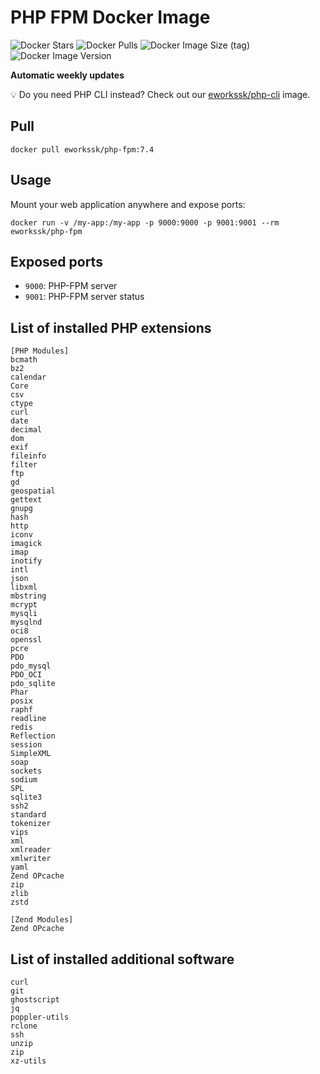 # PHP FPM Docker Image

![Docker Stars](https://img.shields.io/docker/stars/eworkssk/php-fpm?style=for-the-badge)
![Docker Pulls](https://img.shields.io/docker/pulls/eworkssk/php-fpm?style=for-the-badge)
![Docker Image Size (tag)](https://img.shields.io/docker/image-size/eworkssk/php-fpm/latest?style=for-the-badge)
![Docker Image Version](https://img.shields.io/docker/v/eworkssk/php-fpm?label=PHP%20Version&style=for-the-badge)

**Automatic weekly updates**

💡 Do you need PHP CLI instead? Check out our [eworkssk/php-cli](https://github.com/Eworkssk/docker-php-cli) image.

## Pull
```
docker pull eworkssk/php-fpm:7.4
```

## Usage
Mount your web application anywhere and expose ports:
```
docker run -v /my-app:/my-app -p 9000:9000 -p 9001:9001 --rm eworkssk/php-fpm
```

## Exposed ports
- `9000`: PHP-FPM server
- `9001`: PHP-FPM server status

## List of installed PHP extensions
```
[PHP Modules]
bcmath
bz2
calendar
Core
csv
ctype
curl
date
decimal
dom
exif
fileinfo
filter
ftp
gd
geospatial
gettext
gnupg
hash
http
iconv
imagick
imap
inotify
intl
json
libxml
mbstring
mcrypt
mysqli
mysqlnd
oci8
openssl
pcre
PDO
pdo_mysql
PDO_OCI
pdo_sqlite
Phar
posix
raphf
readline
redis
Reflection
session
SimpleXML
soap
sockets
sodium
SPL
sqlite3
ssh2
standard
tokenizer
vips
xml
xmlreader
xmlwriter
yaml
Zend OPcache
zip
zlib
zstd

[Zend Modules]
Zend OPcache
```

## List of installed additional software
```
curl
git
ghostscript
jq
poppler-utils
rclone
ssh
unzip
zip
xz-utils
```
